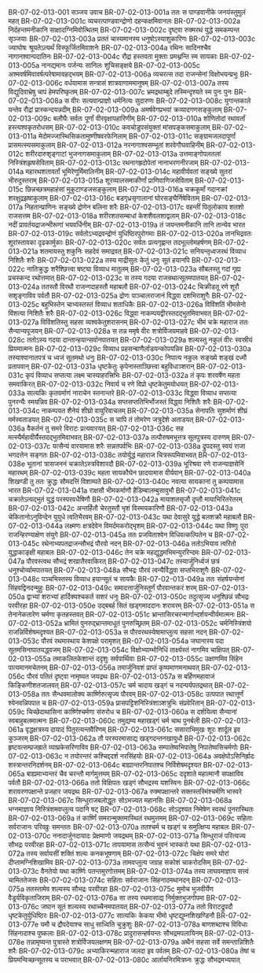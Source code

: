 BR-07-02-013-001  सञ्जय उवाच
BR-07-02-013-001a ततः स पाण्डवानीके जनयंस्तुमुलं महत्
BR-07-02-013-001c व्यचरत्पाण्डवान्द्रोणो दहन्कक्षमिवानलः
BR-07-02-013-002a निर्दहन्तमनीकानि साक्षादग्निमिवोत्थितम्
BR-07-02-013-002c दृष्ट्वा रुक्मरथं युद्धे समकम्पन्त सृञ्जयाः
BR-07-02-013-003a प्रततं चास्यमानस्य धनुषोऽस्याशुकारिणः
BR-07-02-013-003c ज्याघोषः श्रूयतेऽत्यर्थं विस्फूर्जितमिवाशनेः
BR-07-02-013-004a रथिनः सादिनश्चैव नागानश्वान्पदातिनः
BR-07-02-013-004c रौद्रा हस्तवता मुक्ताः प्रमथ्नन्ति स्म सायकाः
BR-07-02-013-005a नानद्यमानः पर्जन्यः सानिलः शुचिसङ्क्षये
BR-07-02-013-005c अश्मवर्षमिवावर्षत्परेषामावहद्भयम्
BR-07-02-013-006a व्यचरत्स तदा राजन्सेनां विक्षोभयन्प्रभुः
BR-07-02-013-006c वर्धयामास सन्त्रासं शात्रवाणाममानुषम्
BR-07-02-013-007a तस्य विद्युदिवाभ्रेषु चापं हेमपरिष्कृतम्
BR-07-02-013-007c भ्रमद्रथाम्बुदे तस्मिन्दृश्यते स्म पुनः पुनः
BR-07-02-013-008a स वीरः सत्यवान्प्राज्ञो धर्मनित्यः सुदारुणः
BR-07-02-013-008c युगान्तकाले यन्तेव रौद्रां प्रास्कन्दयन्नदीम्
BR-07-02-013-009a अमर्षवेगप्रभवां क्रव्यादगणसङ्कुलाम्
BR-07-02-013-009c बलौघैः सर्वतः पूर्णां वीरवृक्षापहारिणीम्
BR-07-02-013-010a शोणितोदां रथावर्तां हस्त्यश्वकृतरोधसम्
BR-07-02-013-010c कवचोडुपसंयुक्तां मांसपङ्कसमाकुलाम्
BR-07-02-013-011a मेदोमज्जास्थिसिकतामुष्णीषवरफेनिलाम्
BR-07-02-013-011c सङ्ग्रामजलदापूर्णां प्रासमत्स्यसमाकुलाम्
BR-07-02-013-012a नरनागाश्वसम्भूतां शरवेगौघवाहिनीम्
BR-07-02-013-012c शरीरदारुशृङ्गाटां भुजनागसमाकुलाम्
BR-07-02-013-013a उत्तमाङ्गोपलतलां निस्त्रिंशझषसेविताम्
BR-07-02-013-013c रथनागह्रदोपेतां नानाभरणनीरजाम्
BR-07-02-013-014a महारथशतावर्तां भूमिरेणूर्मिमालिनीम्
BR-07-02-013-014c महावीर्यवतां सङ्ख्ये सुतरां भीरुदुस्तराम्
BR-07-02-013-015a शूरव्यालसमाकीर्णां प्राणिवाणिजसेविताम्
BR-07-02-013-015c छिन्नच्छत्रमहाहंसां मुकुटाण्डजसङ्कुलाम्
BR-07-02-013-016a चक्रकूर्मां गदानक्रां शरक्षुद्रझषाकुलाम्
BR-07-02-013-016c बडगृध्रसृगालानां घोरसङ्घैर्निषेविताम्
BR-07-02-013-017a निहतान्प्राणिनः सङ्ख्ये द्रोणेन बलिना शरैः
BR-07-02-013-017c वहन्तीं पितृलोकाय शतशो राजसत्तम
BR-07-02-013-018a शरीरशतसम्बाधां केशशैवलशाद्वलाम्
BR-07-02-013-018c नदीं प्रावर्तयद्राजन्भीरूणां भयवर्धिनीम्
BR-07-02-013-019a तं जयन्तमनीकानि तानि तान्येव भारत
BR-07-02-013-019c सर्वतोऽभ्यद्रवन्द्रोणं युधिष्ठिरपुरोगमाः
BR-07-02-013-020a तानभिद्रवतः शूरांस्तावका दृढकार्मुकाः
BR-07-02-013-020c सर्वतः प्रत्यगृह्णन्त तदभूल्लोमहर्षणम्
BR-07-02-013-021a शतमायस्तु शकुनिः सहदेवं समाद्रवत्
BR-07-02-013-021c सनियन्तृध्वजरथं विव्याध निशितैः शरैः
BR-07-02-013-022a तस्य माद्रीसुतः केतुं धनुः सूतं हयानपि
BR-07-02-013-022c नातिक्रुद्धः शरैश्छित्त्वा षष्ट्या विव्याध मातुलम्
BR-07-02-013-023a सौबलस्तु गदां गृह्य प्रचस्कन्द रथोत्तमात्
BR-07-02-013-023c स तस्य गदया राजन्रथात्सूतमपातयत्
BR-07-02-013-024a ततस्तौ विरथौ राजन्गदाहस्तौ महाबलौ
BR-07-02-013-024c चिक्रीडतू रणे शूरौ सशृङ्गाविव पर्वतौ
BR-07-02-013-025a द्रोणः पाञ्चालराजानं विद्ध्वा दशभिराशुगैः
BR-07-02-013-025c बहुभिस्तेन चाभ्यस्तस्तं विव्याध शताधिकैः
BR-07-02-013-026a विविंशतिं भीमसेनो विंशत्या निशितैः शरैः
BR-07-02-013-026c विद्ध्वा नाकम्पयद्वीरस्तदद्भुतमिवाभवत्
BR-07-02-013-027a विविंशतिस्तु सहसा व्यश्वकेतुशरासनम्
BR-07-02-013-027c भीमं चक्रे महाराज ततः सैन्यान्यपूजयन्
BR-07-02-013-028a स तन्न ममृषे वीरः शत्रोर्विजयमाहवे
BR-07-02-013-028c ततोऽस्य गदया दान्तान्हयान्सर्वानपातयत्
BR-07-02-013-029a शल्यस्तु नकुलं वीरः स्वस्रीयं प्रियमात्मनः
BR-07-02-013-029c विव्याध प्रहसन्बाणैर्लाडयन्कोपयन्निव
BR-07-02-013-030a तस्याश्वानातपत्रं च ध्वजं सूतमथो धनुः
BR-07-02-013-030c निपात्य नकुलः सङ्ख्ये शङ्खं दध्मौ प्रतापवान्
BR-07-02-013-031a धृष्टकेतुः कृपेनास्ताञ्छित्त्वा बहुविधाञ्शरान्
BR-07-02-013-031c कृपं विव्याध सप्तत्या लक्ष्म चास्याहरत्त्रिभिः
BR-07-02-013-032a तं कृपः शरवर्षेण महता समवाकिरत्
BR-07-02-013-032c निवार्य च रणे विप्रो धृष्टकेतुमयोधयत्
BR-07-02-013-033a सात्यकिः कृतवर्माणं नाराचेन स्तनान्तरे
BR-07-02-013-033c विद्ध्वा विव्याध सप्तत्या पुनरन्यैः स्मयन्निव
BR-07-02-013-034a सप्तसप्ततिभिर्भोजस्तं विद्ध्वा निशितैः शरैः
BR-07-02-013-034c नाकम्पयत शैनेयं शीघ्रो वायुरिवाचलम्
BR-07-02-013-035a सेनापतिः सुशर्माणं शीघ्रं मर्मस्वताडयत्
BR-07-02-013-035c स चापि तं तोमरेण जत्रुदेशे अताडयत्
BR-07-02-013-036a वैकर्तनं तु समरे विराटः प्रत्यवारयत्
BR-07-02-013-036c सह मत्स्यैर्महावीर्यैस्तदद्भुतमिवाभवत्
BR-07-02-013-037a तत्पौरुषमभूत्तत्र सूतपुत्रस्य दारुणम्
BR-07-02-013-037c यत्सैन्यं वारयामास शरैः सन्नतपर्वभिः
BR-07-02-013-038a द्रुपदस्तु स्वयं राजा भगदत्तेन सङ्गतः
BR-07-02-013-038c तयोर्युद्धं महाराज चित्ररूपमिवाभवत्
BR-07-02-013-038e भूतानां त्रासजननं चक्रातेऽस्त्रविशारदौ
BR-07-02-013-039a भूरिश्रवा रणे राजन्याज्ञसेनिं महारथम्
BR-07-02-013-039c महता सायकौघेन छादयामास वीर्यवान्
BR-07-02-013-040a शिखण्डी तु ततः क्रुद्धः सौमदत्तिं विशाम्पते
BR-07-02-013-040c नवत्या सायकानां तु कम्पयामास भारत
BR-07-02-013-041a राक्षसौ भीमकर्माणौ हैडिम्बालम्बुसावुभौ
BR-07-02-013-041c चक्रातेऽत्यद्भुतं युद्धं परस्परवधैषिणौ
BR-07-02-013-042a मायाशतसृजौ दृप्तौ मायाभिरितरेतरम्
BR-07-02-013-042c अन्तर्हितौ चेरतुस्तौ भृशं विस्मयकारिणौ
BR-07-02-013-043a चेकितानोऽनुविन्देन युयुधे त्वतिभैरवम्
BR-07-02-013-043c यथा देवासुरे युद्धे बलशक्रौ महाबलौ
BR-07-02-013-044a लक्ष्मणः क्षत्रदेवेन विमर्दमकरोद्भृशम्
BR-07-02-013-044c यथा विष्णुः पुरा राजन्हिरण्याक्षेण संयुगे
BR-07-02-013-045a ततः प्रजविताश्वेन विधिवत्कल्पितेन च
BR-07-02-013-045c रथेनाभ्यपतद्राजन्सौभद्रं पौरवो नदन्
BR-07-02-013-046a ततोऽभियाय त्वरितो युद्धाकाङ्क्षी महाबलः
BR-07-02-013-046c तेन चक्रे महद्युद्धमभिमन्युररिन्दमः
BR-07-02-013-047a पौरवस्त्वथ सौभद्रं शरव्रातैरवाकिरत्
BR-07-02-013-047c तस्यार्जुनिर्ध्वजं छत्रं धनुश्चोर्व्यामपातयत्
BR-07-02-013-048a सौभद्रः पौरवं त्वन्यैर्विद्ध्वा सप्तभिराशुगैः
BR-07-02-013-048c पञ्चभिस्तस्य विव्याध हयान्सूतं च सायकैः
BR-07-02-013-049a ततः संहर्षयन्सेनां सिंहवद्विनदन्मुहुः
BR-07-02-013-049c समादत्तार्जुनिस्तूर्णं पौरवान्तकरं शरम्
BR-07-02-013-050a द्वाभ्यां शराभ्यां हार्दिक्यश्चकर्त सशरं धनुः
BR-07-02-013-050c तदुत्सृज्य धनुश्छिन्नं सौभद्रः परवीरहा
BR-07-02-013-050e उद्बबर्ह सितं खड्गमाददानः शरावरम्
BR-07-02-013-051a स तेनानेकतारेण चर्मणा कृतहस्तवत्
BR-07-02-013-051c भ्रान्तासिरचरन्मार्गान्दर्शयन्वीर्यमात्मनः
BR-07-02-013-052a भ्रामितं पुनरुद्भ्रान्तमाधूतं पुनरुच्छ्रितम्
BR-07-02-013-052c चर्मनिस्त्रिंशयो राजन्निर्विशेषमदृश्यत
BR-07-02-013-053a स पौरवरथस्येषामाप्लुत्य सहसा नदन्
BR-07-02-013-053c पौरवं रथमास्थाय केशपक्षे परामृशत्
BR-07-02-013-054a जघानास्य पदा सूतमसिनापातयद्ध्वजम्
BR-07-02-013-054c विक्षोभ्याम्भोनिधिं तार्क्ष्यस्तं नागमिव चाक्षिपत्
BR-07-02-013-055a तमाकलितकेशान्तं ददृशुः सर्वपार्थिवाः
BR-07-02-013-055c उक्षाणमिव सिंहेन पात्यमानमचेतनम्
BR-07-02-013-056a तमार्जुनिवशं प्राप्तं कृष्यमाणमनाथवत्
BR-07-02-013-056c पौरवं पतितं दृष्ट्वा नामृष्यत जयद्रथः
BR-07-02-013-057a स बर्हिणमहावाजं किङ्किणीशतजालवत्
BR-07-02-013-057c चर्म चादाय खड्गं च नदन्पर्यपतद्रथात्
BR-07-02-013-058a ततः सैन्धवमालोक्य कार्ष्णिरुत्सृज्य पौरवम्
BR-07-02-013-058c उत्पपात रथात्तूर्णं श्येनवन्निपपात च
BR-07-02-013-059a प्रासपट्टिशनिस्त्रिंशाञ्शत्रुभिः संप्रवेरितान्
BR-07-02-013-059c चिच्छेदाथासिना कार्ष्णिश्चर्मणा संरुरोध च
BR-07-02-013-060a स दर्शयित्वा सैन्यानां स्वबाहुबलमात्मनः
BR-07-02-013-060c तमुद्यम्य महाखड्गं चर्म चाथ पुनर्बली
BR-07-02-013-061a वृद्धक्षत्रस्य दायादं पितुरत्यन्तवैरिणम्
BR-07-02-013-061c ससाराभिमुखः शूरः शार्दूल इव कुञ्जरम्
BR-07-02-013-062a तौ परस्परमासाद्य खड्गदन्तनखायुधौ
BR-07-02-013-062c हृष्टवत्सम्प्रजह्राते व्याघ्रकेसरिणाविव
BR-07-02-013-063a सम्पातेष्वभिपातेषु निपातेष्वसिचर्मणोः
BR-07-02-013-063c न तयोरन्तरं कश्चिद्ददर्श नरसिंहयोः
BR-07-02-013-064a अवक्षेपोऽसिनिर्ह्रादः शस्त्रान्तरनिदर्शनम्
BR-07-02-013-064c बाह्यान्तरनिपातश्च निर्विशेषमदृश्यत
BR-07-02-013-065a बाह्यमाभ्यन्तरं चैव चरन्तौ मार्गमुत्तमम्
BR-07-02-013-065c ददृशाते महात्मानौ सपक्षाविव पर्वतौ
BR-07-02-013-066a ततो विक्षिपतः खड्गं सौभद्रस्य यशस्विनः
BR-07-02-013-066c शरावरणपक्षान्ते प्रजहार जयद्रथः
BR-07-02-013-067a रुक्मपक्षान्तरे सक्तस्तस्मिंश्चर्मणि भास्वरे
BR-07-02-013-067c सिन्धुराजबलोद्धूतः सोऽभज्यत महानसिः
BR-07-02-013-068a भग्नमाज्ञाय निस्त्रिंशमवप्लुत्य पदानि षट्
BR-07-02-013-068c सोऽदृश्यत निमेषेण स्वरथं पुनरास्थितः
BR-07-02-013-069a तं कार्ष्णिं समरान्मुक्तमास्थितं रथमुत्तमम्
BR-07-02-013-069c सहिताः सर्वराजानः परिवव्रुः समन्ततः
BR-07-02-013-070a ततश्चर्म च खड्गं च समुत्क्षिप्य महाबलः
BR-07-02-013-070c ननादार्जुनदायादः प्रेक्षमाणो जयद्रथम्
BR-07-02-013-071a सिन्धुराजं परित्यज्य सौभद्रः परवीरहा
BR-07-02-013-071c तापयामास तत्सैन्यं भुवनं भास्करो यथा
BR-07-02-013-072a तस्य सर्वायसीं शक्तिं शल्यः कनकभूषणाम्
BR-07-02-013-072c चिक्षेप समरे घोरां दीप्तामग्निशिखामिव
BR-07-02-013-073a तामवप्लुत्य जग्राह सकोशं चाकरोदसिम्
BR-07-02-013-073c वैनतेयो यथा कार्ष्णिः पतन्तमुरगोत्तमम्
BR-07-02-013-074a तस्य लाघवमाज्ञाय सत्त्वं चामिततेजसः
BR-07-02-013-074c सहिताः सर्वराजानः सिंहनादमथानदन्
BR-07-02-013-075a ततस्तामेव शल्यस्य सौभद्रः परवीरहा
BR-07-02-013-075c मुमोच भुजवीर्येण वैडूर्यविकृताजिराम्
BR-07-02-013-076a सा तस्य रथमासाद्य निर्मुक्तभुजगोपमा
BR-07-02-013-076c जघान सूतं शल्यस्य रथाच्चैनमपातयत्
BR-07-02-013-077a ततो विराटद्रुपदौ धृष्टकेतुर्युधिष्ठिरः
BR-07-02-013-077c सात्यकिः केकया भीमो धृष्टद्युम्नशिखण्डिनौ
BR-07-02-013-077e यमौ च द्रौपदेयाश्च साधु साध्विति चुक्रुशुः
BR-07-02-013-078a बाणशब्दाश्च विविधाः सिंहनादाश्च पुष्कलाः
BR-07-02-013-078c प्रादुरासन्हर्षयन्तः सौभद्रमपलायिनम्
BR-07-02-013-078e तन्नामृष्यन्त पुत्रास्ते शत्रोर्विजयलक्षणम्
BR-07-02-013-079a अथैनं सहसा सर्वे समन्तान्निशितैः शरैः
BR-07-02-013-079c अभ्याकिरन्महाराज जलदा इव पर्वतम्
BR-07-02-013-080a तेषां च प्रियमन्विच्छन्सूतस्य च पराभवात्
BR-07-02-013-080c आर्तायनिरमित्रघ्नः क्रुद्धः सौभद्रमभ्ययात्

